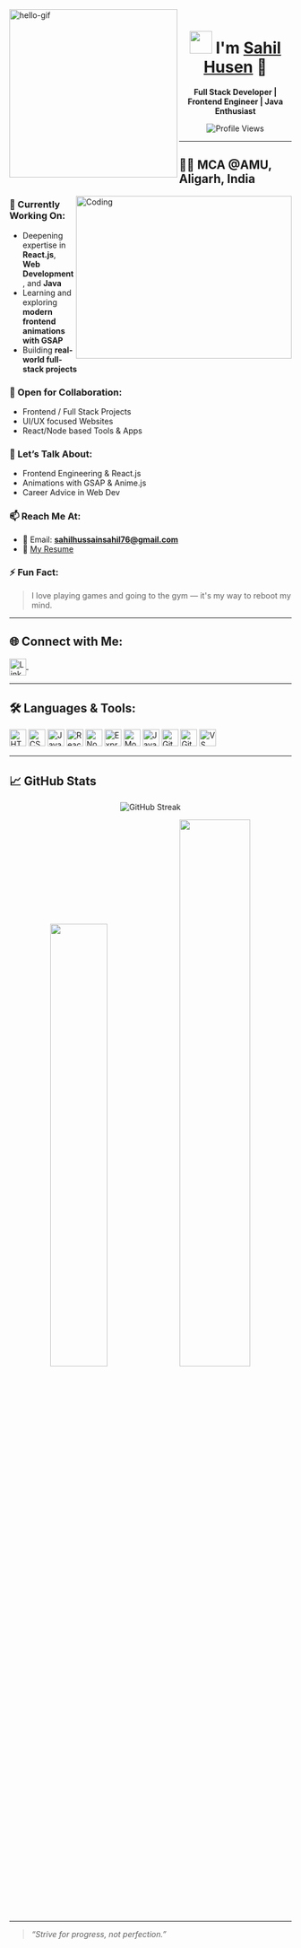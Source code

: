 <img align="left" src="https://user-images.githubusercontent.com/67560900/107698101-10797e00-6cda-11eb-8357-b7808d66151a.gif" width="300" alt="hello-gif" />

<h1 align="center">
  <img src="https://raw.githubusercontent.com/ShahriarShafin/ShahriarShafin/main/Assets/hi.gif" width="40" />
  I'm <a href="#" target="_blank">Sahil Husen</a> 👋 
</h1>

<p align="center">
  <b>Full Stack Developer | Frontend Engineer | Java Enthusiast</b>  
</p>

<p align="center">
  <img src="https://komarev.com/ghpvc/?username=Sahil-Husen&label=Profile%20views&color=0e75b6&style=flat" alt="Profile Views" />
</p>

---

## 🧑‍🎓 MCA @AMU, Aligarh, India

<img align="right" alt="Coding" src="https://c.tenor.com/2uyENRmiUt0AAAAC/coding.gif" width="385" height="290" />

### 🚀 Currently Working On:
- Deepening expertise in **React.js**, **Web Development**, and **Java**
- Learning and exploring **modern frontend animations with GSAP**
- Building **real-world full-stack projects**

### 👯 Open for Collaboration:
- Frontend / Full Stack Projects
- UI/UX focused Websites
- React/Node based Tools & Apps

### 💬 Let’s Talk About:
- Frontend Engineering & React.js
- Animations with GSAP & Anime.js
- Career Advice in Web Dev

### 📫 Reach Me At:
- 📧 Email: **sahilhussainsahil76@gmail.com**
- 📄 [My Resume](https://drive.google.com/file/d/15p9ILSW69XNqlaJ3TP--4f_B_1M-dStA/view?usp=drive_link)

### ⚡ Fun Fact:
> I love playing games and going to the gym — it's my way to reboot my mind.

---

## 🌐 Connect with Me:

<p align="left">
  <a href="https://www.linkedin.com/in/sahil-hussain-5a5488254/" target="_blank">
    <img align="center" src="https://cdn.jsdelivr.net/gh/devicons/devicon/icons/linkedin/linkedin-original.svg" alt="LinkedIn" height="30" width="30" />
  </a>
  &nbsp;
  <!-- Uncomment if needed
  <a href="https://twitter.com/YOUR_USERNAME" target="_blank">
    <img align="center" src="https://cdn.jsdelivr.net/gh/devicons/devicon/icons/twitter/twitter-original.svg" alt="Twitter" height="30" width="30" />
  </a>
  -->
</p>

---

## 🛠️ Languages & Tools:

<p align="left">
  <img src="https://cdn.jsdelivr.net/gh/devicons/devicon/icons/html5/html5-original.svg" alt="HTML" width="30" height="30"/>
  <img src="https://cdn.jsdelivr.net/gh/devicons/devicon/icons/css3/css3-original.svg" alt="CSS" width="30" height="30"/>
  <img src="https://cdn.jsdelivr.net/gh/devicons/devicon/icons/javascript/javascript-original.svg" alt="JavaScript" width="30" height="30"/>
  <img src="https://cdn.jsdelivr.net/gh/devicons/devicon/icons/react/react-original.svg" alt="React" width="30" height="30"/>
  <img src="https://cdn.jsdelivr.net/gh/devicons/devicon/icons/nodejs/nodejs-original.svg" alt="Node.js" width="30" height="30"/>
  <img src="https://cdn.jsdelivr.net/gh/devicons/devicon/icons/express/express-original.svg" alt="Express.js" width="30" height="30"/>
  <img src="https://cdn.jsdelivr.net/gh/devicons/devicon/icons/mongodb/mongodb-original.svg" alt="MongoDB" width="30" height="30"/>
  <img src="https://cdn.jsdelivr.net/gh/devicons/devicon/icons/java/java-original.svg" alt="Java" width="30" height="30"/>
  <img src="https://cdn.jsdelivr.net/gh/devicons/devicon/icons/git/git-original.svg" alt="Git" width="30" height="30"/>
  <img src="https://cdn.jsdelivr.net/gh/devicons/devicon/icons/github/github-original.svg" alt="GitHub" width="30" height="30"/>
  <img src="https://cdn.jsdelivr.net/gh/devicons/devicon/icons/vscode/vscode-original.svg" alt="VS Code" width="30" height="30"/>
</p>

---

## 📈 GitHub Stats

<p align="center">
  <img src="https://streak-stats.demolab.com?user=Sahil-Husen&theme=default&hide_border=true" alt="GitHub Streak"/>
</p>

<p align="center">
  <img src="https://github-readme-stats.vercel.app/api/top-langs/?username=Sahil-Husen&layout=compact&theme=default" width="45%" />
  <img src="https://github-readme-stats.vercel.app/api?username=Sahil-Husen&show_icons=true&theme=default" width="50%" />
</p>

---

> _“Strive for progress, not perfection.”_

